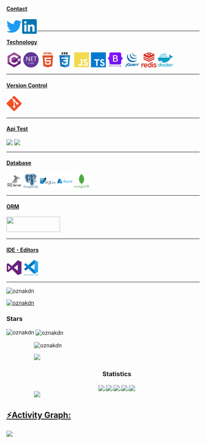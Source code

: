 
#### <u>Contact</u> ####

[<img align="left" src="https://github.com/devicons/devicon/blob/master/icons/twitter/twitter-original.svg" width="40"/>][Twitter]
[<img align="left" src="https://github.com/devicons/devicon/blob/master/icons/linkedin/linkedin-original.svg" width="40"/>][Linkedin]

<br>
<hr>

#### <u>Technology</u> ####
<p>
<img src="https://github.com/devicons/devicon/blob/master/icons/csharp/csharp-original.svg" width="40">
<img src="https://github.com/devicons/devicon/blob/master/icons/dotnetcore/dotnetcore-original.svg" width="40">
<img src="https://github.com/devicons/devicon/blob/master/icons/html5/html5-plain-wordmark.svg" width="40">
<img src="https://github.com/devicons/devicon/blob/master/icons/css3/css3-original-wordmark.svg" width="40">
<img src="https://github.com/devicons/devicon/blob/master/icons/javascript/javascript-plain.svg" width="40">
<img src="https://github.com/devicons/devicon/blob/master/icons/typescript/typescript-original.svg" width="40">
<img src="https://github.com/devicons/devicon/blob/master/icons/bootstrap/bootstrap-original-wordmark.svg" width="40">
<img src="https://github.com/devicons/devicon/blob/master/icons/jquery/jquery-plain-wordmark.svg" width="40">
<img src="https://github.com/devicons/devicon/blob/master/icons/redis/redis-plain-wordmark.svg" width="40">
<img src="https://github.com/devicons/devicon/blob/master/icons/docker/docker-plain-wordmark.svg" width="40">
 <!--<img src="https://github.com/devicons/devicon/blob/master/icons/kubernetes/kubernetes-plain-wordmark.svg" width="40">-->
</p>


<hr>

#### <u>Version Control</u> ####
<p>
<img src="https://github.com/devicons/devicon/blob/master/icons/git/git-original.svg" width="40">
</p>

<hr>

#### <u>Api Test</u> ####
<p>
<img src="https://img.shields.io/badge/Postman-FF6C37?style=for-the-badge&logo=postman&logoColor=white">
<img src="https://img.shields.io/badge/-Swagger-%23Clojure?style=for-the-badge&logo=swagger&logoColor=white">
</p>

<hr>

#### <u>Database</u> ####
<p>
<img src="https://github.com/devicons/devicon/blob/master/icons/microsoftsqlserver/microsoftsqlserver-plain-wordmark.svg" width="40">
<img src="https://github.com/devicons/devicon/blob/master/icons/postgresql/postgresql-plain-wordmark.svg" width="40">
<img src="https://github.com/devicons/devicon/blob/master/icons/sqlite/sqlite-original-wordmark.svg" width="40">
<img src="https://github.com/devicons/devicon/blob/master/icons/azure/azure-original-wordmark.svg" width="40">
<img src="https://github.com/devicons/devicon/blob/master/icons/mongodb/mongodb-plain-wordmark.svg" width="40">
</p>




<hr>

#### <u>ORM</u> ####
<p>
<img src="https://encrypted-tbn0.gstatic.com/images?q=tbn:ANd9GcRAxE4exLcE7ycwYjEJ4Pfvw-4zJZmfiIOHxQ0JNcp4luTCUZA3-RLRxYArYq5rYct0ArI&usqp=CAU" width="140" height="40">
</p>



<hr>

#### <u>IDE - Editors</u> ####
<p>
<img src="https://github.com/devicons/devicon/blob/master/icons/visualstudio/visualstudio-plain.svg" width="40">
<img src="https://github.com/devicons/devicon/blob/master/icons/vscode/vscode-original-wordmark.svg" width="40">
</p>

<hr>

<p align="left"> <img src="https://komarev.com/ghpvc/?username=oznakdn&label=Profile%20views&color=0e75b6&style=flat" alt="oznakdn" /> </p>

<p align="left"> <a href="https://github.com/ryo-ma/github-profile-trophy"><img src="https://github-profile-trophy.vercel.app/?username=oznakdn&theme=nord" alt="oznakdn" /></a> </p>

<h3 align="left">Stars</h3>
<img align="left" height="180em" src="https://github-readme-stats.vercel.app/api/top-langs/?username=oznakdn&layout=compact&theme=highcontrast" alt=oznakdn />

<p>&nbsp;<img align="center" height="180em" src="https://github-readme-stats.vercel.app/api?username=oznakdn&show_icons=true&locale=en&theme=highcontrast" alt="oznakdn" /></p>

<p><img align="center" height="180em" src="https://github-readme-streak-stats.herokuapp.com/?user=oznakdn&theme=highcontrast" alt="oznakdn" /></p>

<img src="https://user-images.githubusercontent.com/73097560/115834477-dbab4500-a447-11eb-908a-139a6edaec5c.gif"><h3 align="center">Statistics</h3>
<div align="center">
<a href="https://github.com/oznakdn">
<img align="center" src="http://github-profile-summary-cards.vercel.app/api/cards/stats?username=oznakdn&theme=algolia" height="180em" />
<img align="center" src="http://github-profile-summary-cards.vercel.app/api/cards/most-commit-language?username=oznakdn&theme=algolia" height="180em" />
<img align="center" src="http://github-profile-summary-cards.vercel.app/api/cards/repos-per-language?username=oznakdn&theme=algolia" height="180em" />
<img align="center" src="http://github-profile-summary-cards.vercel.app/api/cards/productive-time?username=oznakdn&theme=algolia" height="180em" />
<img align="center" src="http://github-profile-summary-cards.vercel.app/api/cards/profile-details?username=oznakdn&theme=algolia" height="180em" />
</div>
<img src="https://user-images.githubusercontent.com/73097560/115834477-dbab4500-a447-11eb-908a-139a6edaec5c.gif"><h2 align="left">⚡Activity Graph:</h2>
<img align="center" src="https://github-readme-activity-graph.vercel.app/graph?username=oznakdn&theme=react"/>



[Twitter]:https://twitter.com/OzanAkaydin29
[Linkedin]:https://www.linkedin.com/in/ozan-l%C3%BCtf%C3%BC-akaydin/
[Medium]:https://medium.com/@ozanakaydin
[Stackoverflow]:https://stackoverflow.com/users/15339231/ozanakdn
[HackerRank]:https://www.hackerrank.com/ozanakaydin
[CodeWars]:https://coderbyte.com/profile/oznakdn
[LeetCode]:https://leetcode.com/ozanakaydin/
[CodeWars]:https://www.codewars.com/users/oznakdn



